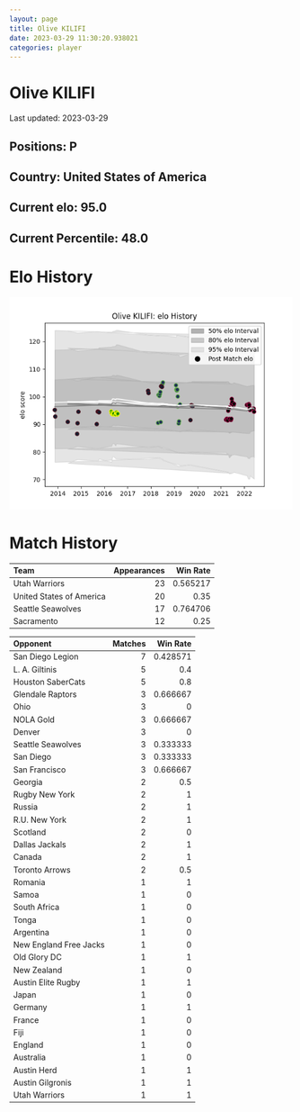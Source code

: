 ```yaml
---  
layout: page  
title: Olive KILIFI  
date: 2023-03-29 11:30:20.938021  
categories: player  
---
```

# Olive KILIFI


Last updated: 2023-03-29
## Positions: P

## Country: United States of America

## Current elo: 95.0

## Current Percentile: 48.0

# Elo History


![elo history](history_OliveKILIFI.png)
# Match History


| Team                     |   Appearances |   Win Rate |
|:-------------------------|--------------:|-----------:|
| Utah Warriors            |            23 |   0.565217 |
| United States of America |            20 |   0.35     |
| Seattle Seawolves        |            17 |   0.764706 |
| Sacramento               |            12 |   0.25     |

| Opponent               |   Matches |   Win Rate |
|:-----------------------|----------:|-----------:|
| San Diego Legion       |         7 |   0.428571 |
| L. A. Giltinis         |         5 |   0.4      |
| Houston SaberCats      |         5 |   0.8      |
| Glendale Raptors       |         3 |   0.666667 |
| Ohio                   |         3 |   0        |
| NOLA Gold              |         3 |   0.666667 |
| Denver                 |         3 |   0        |
| Seattle Seawolves      |         3 |   0.333333 |
| San Diego              |         3 |   0.333333 |
| San Francisco          |         3 |   0.666667 |
| Georgia                |         2 |   0.5      |
| Rugby New York         |         2 |   1        |
| Russia                 |         2 |   1        |
| R.U. New York          |         2 |   1        |
| Scotland               |         2 |   0        |
| Dallas Jackals         |         2 |   1        |
| Canada                 |         2 |   1        |
| Toronto Arrows         |         2 |   0.5      |
| Romania                |         1 |   1        |
| Samoa                  |         1 |   0        |
| South Africa           |         1 |   0        |
| Tonga                  |         1 |   0        |
| Argentina              |         1 |   0        |
| New England Free Jacks |         1 |   0        |
| Old Glory DC           |         1 |   1        |
| New Zealand            |         1 |   0        |
| Austin Elite Rugby     |         1 |   1        |
| Japan                  |         1 |   0        |
| Germany                |         1 |   1        |
| France                 |         1 |   0        |
| Fiji                   |         1 |   0        |
| England                |         1 |   0        |
| Australia              |         1 |   0        |
| Austin Herd            |         1 |   1        |
| Austin Gilgronis       |         1 |   1        |
| Utah Warriors          |         1 |   1        |